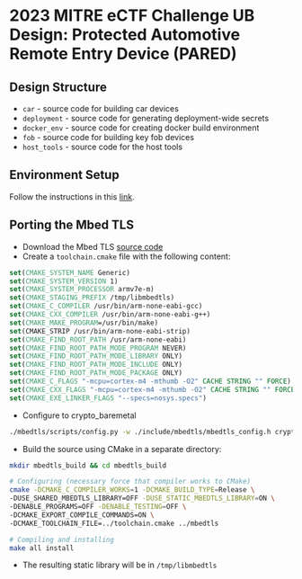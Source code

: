 # 2023 MITRE eCTF Challenge UB Design: Protected Automotive Remote Entry Device (PARED)

## Design Structure
- `car` - source code for building car devices
- `deployment` - source code for generating deployment-wide secrets
- `docker_env` - source code for creating docker build environment
- `fob` - source code for building key fob devices
- `host_tools` - source code for the host tools

## Environment Setup

Follow the instructions in this [link](https://github.com/mitre-cyber-academy/2023-ectf-tools).

## Porting the Mbed TLS

- Download the Mbed TLS [source code](https://github.com/Mbed-TLS/mbedtls)
- Create a `toolchain.cmake` file with the following content:

```cmake
set(CMAKE_SYSTEM_NAME Generic)
set(CMAKE_SYSTEM_VERSION 1)
set(CMAKE_SYSTEM_PROCESSOR armv7e-m)
set(CMAKE_STAGING_PREFIX /tmp/libmbedtls)
set(CMAKE_C_COMPILER /usr/bin/arm-none-eabi-gcc)
set(CMAKE_CXX_COMPILER /usr/bin/arm-none-eabi-g++)
set(CMAKE_MAKE_PROGRAM=/usr/bin/make)
set(CMAKE_STRIP /usr/bin/arm-none-eabi-strip)
set(CMAKE_FIND_ROOT_PATH /usr/arm-none-eabi)
set(CMAKE_FIND_ROOT_PATH_MODE_PROGRAM NEVER)
set(CMAKE_FIND_ROOT_PATH_MODE_LIBRARY ONLY)
set(CMAKE_FIND_ROOT_PATH_MODE_INCLUDE ONLY)
set(CMAKE_FIND_ROOT_PATH_MODE_PACKAGE ONLY)
set(CMAKE_C_FLAGS "-mcpu=cortex-m4 -mthumb -O2" CACHE STRING "" FORCE)
set(CMAKE_CXX_FLAGS "-mcpu=cortex-m4 -mthumb -O2" CACHE STRING "" FORCE)
set(CMAKE_EXE_LINKER_FLAGS "--specs=nosys.specs")
```

- Configure to crypto_baremetal

```bash
./mbedtls/scripts/config.py -w ./include/mbedtls/mbedtls_config.h crypto_baremetal
```

- Build the source using CMake in a separate directory:

```bash
mkdir mbedtls_build && cd mbedtls_build

# Configuring (necessary force that compiler works to CMake)
cmake -DCMAKE_C_COMPILER_WORKS=1 -DCMAKE_BUILD_TYPE=Release \
-DUSE_SHARED_MBEDTLS_LIBRARY=OFF -DUSE_STATIC_MBEDTLS_LIBRARY=ON \
-DENABLE_PROGRAMS=OFF -DENABLE_TESTING=OFF \
-DCMAKE_EXPORT_COMPILE_COMMANDS=ON \
-DCMAKE_TOOLCHAIN_FILE=../toolchain.cmake ../mbedtls

# Compiling and installing
make all install
```

- The resulting static library will be in `/tmp/libmbedtls`